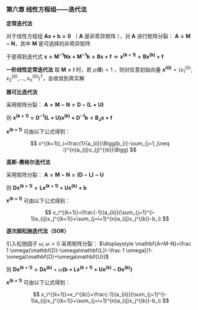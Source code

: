 ### **第六章 线性方程组——迭代法**

**定常迭代法**

对于线性方程组 $\mathbf{Ax+b=0}$ （ $\mathbf{A}$ 是非奇异矩阵 ），对 $\mathbf{A}$ 进行矩阵分裂： $\mathbf{A=M-N}$，其中 $\mathbf{M}$ 是可选择的非奇异矩阵

于是得到迭代式 $\mathbf{x=M^{-1}Nx+M^{-1}b=Bx+f}\Rightarrow \mathbf{x^{(k+1)}=Bx^{(k)}+f}$

**一阶线性定常迭代法**
取 $\mathbf{M=I}$ 时，若 $\rho(\mathbf{B})<1$ ，则对任意初始向量 $\mathbf{x^{(0)}}=(x_1^{(0)}, x_2^{(0)}, \dots, x_n^{(0)})^T$，会收敛到真实解

**雅可比迭代法**

采用矩阵分裂： $\mathbf{A=M-N=D-(L+U)}$

则 $\mathbf{x^{(k+1)}=D^{-1}(L+U)x^{(k)}+D^{-1}b=B_J x+f}$

$\mathbf{x^{(k+1)}}$ 可由以下公式得到：

$$
x^{(k+1)}_i=\frac{1}{a_{ii}}\Bigg(b_{i}-\sum_{j=1, j\neq i}^{n}a_{ij}x_{j}^{(k)}\Bigg)
$$

**高斯-赛格尔迭代法**

采用矩阵分裂： $\mathbf{A=M-N=(D-L)-U}$

则 $\mathbf{Dx^{(k+1)}=Lx^{(k+1)}+Ux^{(k)}+b}$

$\mathbf{x^{(k+1)}}$ 可由以下公式得到：

$$
x_i^{(k+1)}=\frac{-1}{a_{ii}}(\sum_{j=1}^{i-1}a_{ij}x_j^{(k+1)}+\sum_{j=i+1}^{n}a_{ij}x_j^{(k)}-b_i)
$$

**逐次超松驰迭代法（SOR）**

引入松弛因子 $\omega, \omega>0$ 采用矩阵分裂： $\displaystyle \mathbf{A=M-N}=\frac 1 \omega(\mathbf{D}-\omega\mathbf{L})-\frac 1 \omega[(1-\omega)\mathbf{D}+\omega\mathbf{U}]$

则 $\mathbf{Dx^{(k+1)}=Dx^{(k)}}+\omega\mathbf{(b+Lx^{(k+1)}+Ux^{(k)}-Dx^{(k)})}$

$\mathbf{x^{(k+1)}}$ 可由以下公式得到：

$$
x_i^{(k+1)}=x_i^{(k)}+\frac{-1}{a_{ii}}(\sum_{j=1}^{i-1}a_{ij}x_j^{(k+1)}+\sum_{j=i+1}^{n}a_{ij}x_j^{(k)}-b_i)
$$
